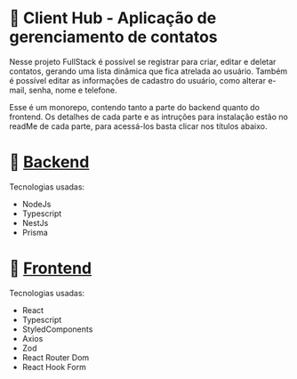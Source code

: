  # :page_with_curl: Client Hub - Aplicação de gerenciamento de contatos

Nesse projeto FullStack é possível se registrar para criar, editar e deletar contatos, gerando uma lista dinâmica que fica atrelada ao usuário. Também é possível editar as informações de cadastro do usuário, como alterar e-mail, senha, nome e telefone.

Esse é um monorepo, contendo tanto a parte do backend quanto do frontend. Os detalhes de cada parte e as intruções para instalação estão no readMe de cada parte, para acessá-los basta clicar nos títulos abaixo.

# :raised_back_of_hand: [Backend](https://github.com/vitorhugomendes/client-hub/tree/71f686c1f421fe735d2d8e2afef82e61931f418a/backend#readme)
Tecnologias usadas:
* NodeJs
* Typescript
* NestJs
* Prisma
# :wave: [Frontend](https://github.com/vitorhugomendes/client-hub/tree/71f686c1f421fe735d2d8e2afef82e61931f418a/frontend)
Tecnologias usadas:
* React
* Typescript
* StyledComponents
* Axios
* Zod
* React Router Dom
* React Hook Form
